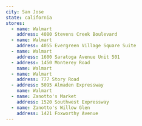 ```yaml
---
city: San Jose
state: california
stores:
  - name: Walmart
    address: 4080 Stevens Creek Boulevard
  - name: Walmart
    address: 4055 Evergreen Village Square Suite
  - name: Walmart
    address: 1600 Saratoga Avenue Unit 501
  - address: 1450 Monterey Road
    name: Walmart
  - name: Walmart
    address: 777 Story Road
  - address: 5095 Almaden Expressway
    name: Walmart
  - name: Zanotto's Market
    address: 1520 Southwest Expressway
  - name: Zanotto's Willow Glen
    address: 1421 Foxworthy Avenue
---
```

